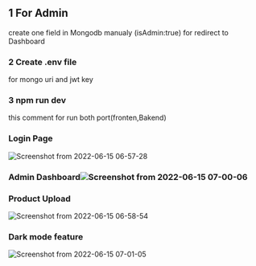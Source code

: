 ## 1 For Admin
create one field in Mongodb manualy (isAdmin:true)
for redirect to Dashboard
### 2 Create .env file
for mongo uri and jwt key

### 3 npm run dev
this comment for run both port(fronten,Bakend)

### Login Page
![Screenshot from 2022-06-15 06-57-28](https://user-images.githubusercontent.com/91009082/173716887-f4255168-d569-4bf8-a6d8-c72d15e0b64b.png)

### Admin Dashboard![Screenshot from 2022-06-15 07-00-06](https://user-images.githubusercontent.com/91009082/173717091-e1ede0f7-1e7a-48ed-bbe5-175a4ace4fd3.png)

### Product Upload

![Screenshot from 2022-06-15 06-58-54](https://user-images.githubusercontent.com/91009082/173716971-4c6ae61d-e884-4a05-9b0b-706b6f65eb24.png)

### Dark mode feature

![Screenshot from 2022-06-15 07-01-05](https://user-images.githubusercontent.com/91009082/173717240-c0448911-31d4-4c2b-93ae-d5a17069f2c5.png)

